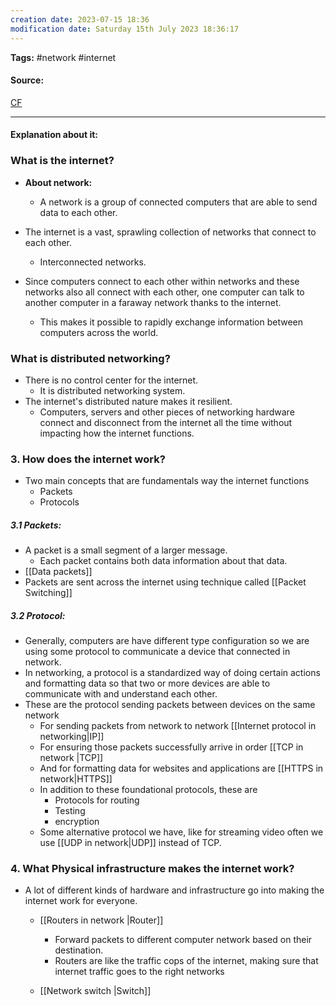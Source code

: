 ```yaml
---
creation date: 2023-07-15 18:36
modification date: Saturday 15th July 2023 18:36:17
---
```


**Tags:** #network #internet 

#### Source:
[CF](https://www.cloudflare.com/learning/network-layer/how-does-the-internet-work/)

--------------------------------------

#### Explanation about it:

### What is the internet?

* **About network:**
	* A network is a group of connected computers that are able to send data to each other.

* The internet is a vast, sprawling collection of networks that connect to each other.
	* Interconnected networks.

* Since computers connect to each other within networks and these networks also all connect with each other, one computer can talk to another computer in a faraway network thanks to the internet.
	* This makes it possible to rapidly exchange information between computers across the world.


### What is distributed networking?

* There is no control center for the internet.
	* It is distributed networking system.
* The internet's distributed nature makes it resilient.
	* Computers, servers and other pieces of networking hardware connect and disconnect from the internet all the time without impacting how the internet functions.


### 3. How does the internet work?

* Two main concepts that are fundamentals way the internet functions
	* Packets
	* Protocols

##### 3.1 Packets:

* A packet is a small segment of a larger message.
	* Each packet contains both data information about that data.
* [[Data packets]]
* Packets are sent across the internet using technique called [[Packet Switching]]

##### 3.2 Protocol:

* Generally, computers are have different type configuration so we are using some protocol to communicate a device that connected in network.
* In networking, a protocol is a standardized way of doing certain actions and formatting data so that two or more devices are able to communicate with and understand each other.
* These are the protocol sending packets between devices on the same network
	* For sending packets from network to network [[Internet protocol in networking|IP]]
	* For ensuring those packets successfully arrive in order [[TCP in network |TCP]]
	* And for formatting data for websites and applications are [[HTTPS in network|HTTPS]]
	* In addition to these foundational protocols, these are
		* Protocols for routing
		* Testing
		* encryption
	* Some alternative protocol we have, like for streaming video often we use [[UDP in network|UDP]] instead of TCP.


### 4. What Physical infrastructure makes the internet work?

* A lot of different kinds of hardware and infrastructure go into making the internet work for everyone.
	* [[Routers in network |Router]]
		* Forward packets to different computer network based on their destination.
		* Routers are like the traffic cops of the internet, making sure that internet traffic goes to the right networks

	* [[Network switch |Switch]]

